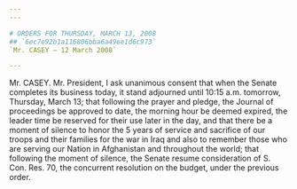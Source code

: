 ```yaml
---
---

# ORDERS FOR THURSDAY, MARCH 13, 2008
## `6ec7e92b1a116806bba6a49ee1d6c973`
`Mr. CASEY — 12 March 2008`

---
```



Mr. CASEY. Mr. President, I ask unanimous consent that when the 
Senate completes its business today, it stand adjourned until 10:15 
a.m. tomorrow, Thursday, March 13; that following the prayer and 
pledge, the Journal of proceedings be approved to date, the morning 
hour be deemed expired, the leader time be reserved for their use later 
in the day, and that there be a moment of silence to honor the 5 years 
of service and sacrifice of our troops and their families for the war 
in Iraq and also to remember those who are serving our Nation in 
Afghanistan and throughout the world; that following the moment of 
silence, the Senate resume consideration of S. Con. Res. 70, the 
concurrent resolution on the budget, under the previous order.